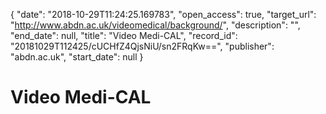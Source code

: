 {
  "date": "2018-10-29T11:24:25.169783", 
  "open_access": true, 
  "target_url": "http://www.abdn.ac.uk/videomedical/background/", 
  "description": "", 
  "end_date": null, 
  "title": "Video Medi-CAL", 
  "record_id": "20181029T112425/cUCHfZ4QjsNiU/sn2FRqKw==", 
  "publisher": "abdn.ac.uk", 
  "start_date": null
}

# Video Medi-CAL


